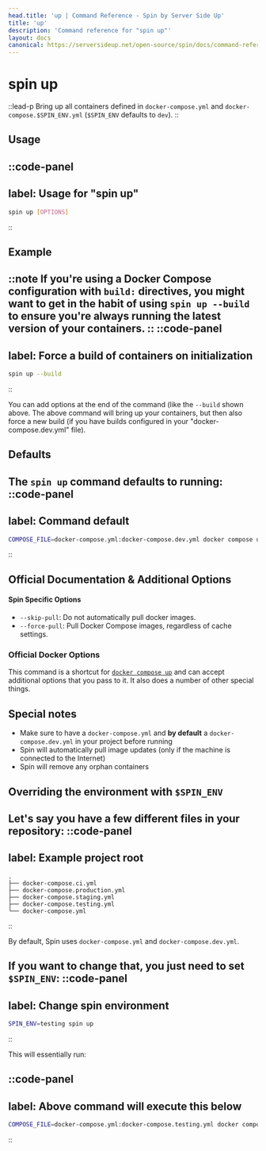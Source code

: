 ```yaml
---
head.title: 'up | Command Reference - Spin by Server Side Up'
title: 'up'
description: 'Command reference for "spin up"'
layout: docs
canonical: https://serversideup.net/open-source/spin/docs/command-reference/up
---
```

# spin up
::lead-p
Bring up all containers defined in `docker-compose.yml` and `docker-compose.$SPIN_ENV.yml` (`$SPIN_ENV` defaults to `dev`).
::

## Usage
::code-panel
---
label: Usage for "spin up"
---
```bash
spin up [OPTIONS]
```
::

## Example
::note
If you're using a Docker Compose configuration with `build:` directives, you might want to get in the habit of using `spin up --build` to ensure you're always running the latest version of your containers.
::
::code-panel
---
label: Force a build of containers on initialization
---
```bash
spin up --build
```
::

You can add options at the end of the command (like the `--build` shown above. The above command will bring up your containers, but then also force a new build (if you have builds configured in your "docker-compose.dev.yml" file).

## Defaults
The `spin up` command defaults to running:
::code-panel
---
label: Command default
---
```bash
COMPOSE_FILE=docker-compose.yml:docker-compose.dev.yml docker compose up
```
::

## Official Documentation & Additional Options

#### Spin Specific Options
- `--skip-pull`: Do not automatically pull docker images.
- `--force-pull`: Pull Docker Compose images, regardless of cache settings.

### Official Docker Options
This command is a shortcut for [`docker compose up`](https://docs.docker.com/compose/reference/up/) and can accept additional options that you pass to it. It also does a number of other special things.


## Special notes
* Make sure to have a `docker-compose.yml` and **by default** a `docker-compose.dev.yml` in your project before running
* Spin will automatically pull image updates (only if the machine is connected to the Internet)
* Spin will remove any orphan containers

## Overriding the environment with `$SPIN_ENV`
Let's say you have a few different files in your repository:
::code-panel
---
label: Example project root
---
```
.
├── docker-compose.ci.yml
├── docker-compose.production.yml
├── docker-compose.staging.yml
├── docker-compose.testing.yml
└── docker-compose.yml
```
::


By default, Spin uses `docker-compose.yml` and `docker-compose.dev.yml`.

If you want to change that, you just need to set `$SPIN_ENV`:
::code-panel
---
label: Change spin environment
---
```bash
SPIN_ENV=testing spin up
```
::


This will essentially run:

::code-panel
---
label: Above command will execute this below
---
```bash
COMPOSE_FILE=docker-compose.yml:docker-compose.testing.yml docker compose up
```
::